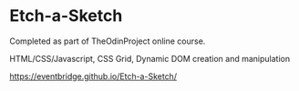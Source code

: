 # Etch-a-Sketch

Completed as part of TheOdinProject online course.

HTML/CSS/Javascript, CSS Grid, Dynamic DOM creation and manipulation

https://eventbridge.github.io/Etch-a-Sketch/
